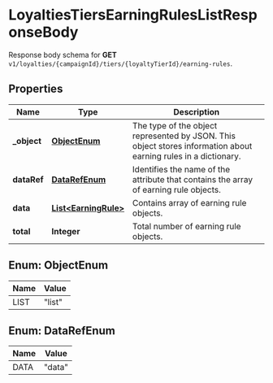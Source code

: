

# LoyaltiesTiersEarningRulesListResponseBody

Response body schema for **GET** `v1/loyalties/{campaignId}/tiers/{loyaltyTierId}/earning-rules`.

## Properties

| Name | Type | Description |
|------------ | ------------- | ------------- |
|**_object** | [**ObjectEnum**](#ObjectEnum) | The type of the object represented by JSON. This object stores information about earning rules in a dictionary. |
|**dataRef** | [**DataRefEnum**](#DataRefEnum) | Identifies the name of the attribute that contains the array of earning rule objects. |
|**data** | [**List&lt;EarningRule&gt;**](EarningRule.md) | Contains array of earning rule objects. |
|**total** | **Integer** | Total number of earning rule objects. |



## Enum: ObjectEnum

| Name | Value |
|---- | -----|
| LIST | &quot;list&quot; |



## Enum: DataRefEnum

| Name | Value |
|---- | -----|
| DATA | &quot;data&quot; |



